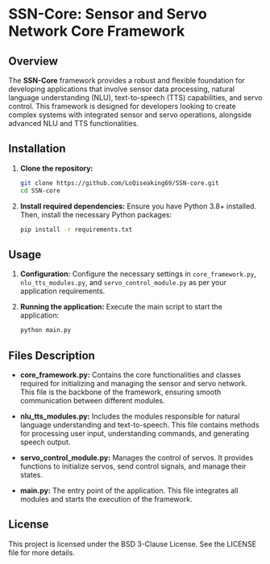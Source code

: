 # **SSN-Core: Sensor and Servo Network Core Framework**

## **Overview**
The **SSN-Core** framework provides a robust and flexible foundation for developing applications that involve sensor data processing, natural language understanding (NLU), text-to-speech (TTS) capabilities, and servo control. This framework is designed for developers looking to create complex systems with integrated sensor and servo operations, alongside advanced NLU and TTS functionalities.

## **Installation**
1. **Clone the repository:**
   ```sh
   git clone https://github.com/LoQiseaking69/SSN-core.git
   cd SSN-core
   ```

2. **Install required dependencies:**
   Ensure you have Python 3.8+ installed. Then, install the necessary Python packages:
   ```sh
   pip install -r requirements.txt
   ```

## **Usage**
1. **Configuration:**
   Configure the necessary settings in `core_framework.py`, `nlu_tts_modules.py`, and `servo_control_module.py` as per your application requirements.

2. **Running the application:**
   Execute the main script to start the application:
   ```sh
   python main.py
   ```

## **Files Description**
- **core_framework.py:** Contains the core functionalities and classes required for initializing and managing the sensor and servo network. This file is the backbone of the framework, ensuring smooth communication between different modules.
  
- **nlu_tts_modules.py:** Includes the modules responsible for natural language understanding and text-to-speech. This file contains methods for processing user input, understanding commands, and generating speech output.
  
- **servo_control_module.py:** Manages the control of servos. It provides functions to initialize servos, send control signals, and manage their states.

- **main.py:** The entry point of the application. This file integrates all modules and starts the execution of the framework.

## **License**
This project is licensed under the BSD 3-Clause License. See the LICENSE file for more details.

